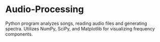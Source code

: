 # Audio-Processing
Python program analyzes songs, reading audio files and generating spectra. Utilizes NumPy, SciPy, and Matplotlib for visualizing frequency components.
